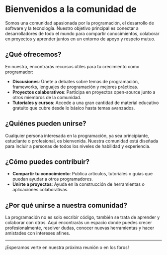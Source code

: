 # Bienvenidos a la comunidad de <programadores/>

Somos una comunidad apasionada por la programación, el desarrollo de software y la tecnología. Nuestro objetivo principal es conectar a desarrolladores de todo el mundo para compartir conocimientos, colaborar en proyectos y aprender juntos en un entorno de apoyo y respeto mutuo.

## ¿Qué ofrecemos?

En nuestra, encontrarás recursos útiles para tu crecimiento como programador:

- **Discusiones**: Únete a debates sobre temas de programación, frameworks, lenguajes de programación y mejores prácticas.
- **Proyectos colaborativos**: Participa en proyectos open-source junto a otros miembros de la comunidad.
- **Tutoriales y cursos**: Accede a una gran cantidad de material educativo gratuito que cubre desde lo básico hasta temas avanzados.


## ¿Quiénes pueden unirse?

Cualquier persona interesada en la programación, ya sea principiante, estudiante o profesional, es bienvenida. Nuestra comunidad está diseñada para incluir a personas de todos los niveles de habilidad y experiencia.

## ¿Cómo puedes contribuir?

- **Compartir tu conocimiento**: Publica artículos, tutoriales o guías que puedan ayudar a otros programadores.
- **Unirte a proyectos**: Ayuda en la construcción de herramientas o aplicaciones colaborativas.

## ¿Por qué unirse a nuestra comunidad?

La programación no es solo escribir código, también se trata de aprender y colaborar con otros. Aquí encontrarás un espacio donde puedes crecer profesionalmente, resolver dudas, conocer nuevas herramientas y hacer amistades con intereses afines.



---

¡Esperamos verte en nuestra próxima reunión o en los foros!



